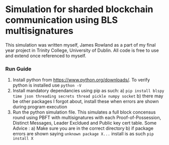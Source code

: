 # Simulation for sharded blockchain communication using BLS multisignatures

This simulation was written myself, James Rowland as a part of my final year project in Trinity College, University of Dublin. All code is free to use and extend once referenced to myself.

### Run Guide

1. Install python from https://www.python.org/downloads/. To verify python is installed use ``python -V ``
2. Install mandatory dependancies using pip as such: 
	a) ``pip install blspy time json threading secrets thread pickle numpy socket``
	b) there may be other packages I forgot about, install these when errors are shown during program execution
3. Run the python simulation file. This simulates a full block concensus round using PBFT with multisignatures with each Proof-of-Possession, Distinct Messages, Leader Excldued and Public key cert table. Some Advice : 
	a) Make sure you are in the correct directory
	b) if package errors are shown saying `unknown package X...` install is as such `pip install X`